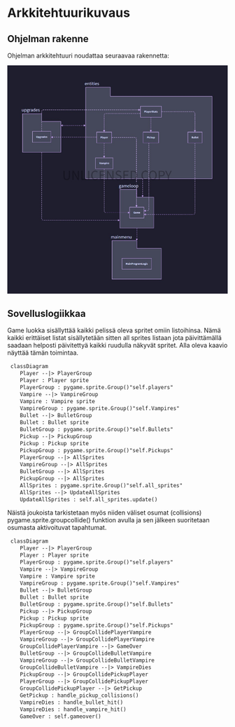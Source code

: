 # Arkkitehtuurikuvaus

## Ohjelman rakenne

Ohjelman arkkitehtuuri noudattaa seuraavaa rakennetta:

![Pakkausrakenne](https://raw.githubusercontent.com/VP-MaxHax/ot-harjoitustyo/master/dokumentaatio/images/pakkausrakenne_vk4.jpg "Pakkausrakenne")

## Sovelluslogiikkaa

Game luokka sisällyttää kaikki pelissä oleva spritet omiin listoihinsa. Nämä kaikki erittäiset listat sisällytetään sitten all sprites listaan jota päivittämällä saadaan helposti päivitettyä kaikki ruudulla näkyvät spritet. Alla oleva kaavio näyttää tämän toimintaa.

```mermaid
 classDiagram
    Player --|> PlayerGroup
    Player : Player sprite
    PlayerGroup : pygame.sprite.Group()"self.players"
    Vampire --|> VampireGroup
    Vampire : Vampire sprite
    VampireGroup : pygame.sprite.Group()"self.Vampires"
    Bullet --|> BulletGroup
    Bullet : Bullet sprite
    BulletGroup : pygame.sprite.Group()"self.Bullets"
    Pickup --|> PickupGroup
    Pickup : Pickup sprite
    PickupGroup : pygame.sprite.Group()"self.Pickups"
    PlayerGroup --|> AllSprites
    VampireGroup --|> AllSprites
    BulletGroup --|> AllSprites
    PickupGroup --|> AllSprites
    AllSprites : pygame.sprite.Group()"self.all_sprites"
    AllSprites --|> UpdateAllSprites
    UpdateAllSprites : self.all_sprites.update()
```

Näistä joukoista tarkistetaan myös niiden väliset osumat (collisions) pygame.sprite.groupcollide() funktion avulla ja sen jälkeen suoritetaan osumasta aktivoituvat tapahtumat.

```mermaid
 classDiagram
    Player --|> PlayerGroup
    Player : Player sprite
    PlayerGroup : pygame.sprite.Group()"self.players"
    Vampire --|> VampireGroup
    Vampire : Vampire sprite
    VampireGroup : pygame.sprite.Group()"self.Vampires"
    Bullet --|> BulletGroup
    Bullet : Bullet sprite
    BulletGroup : pygame.sprite.Group()"self.Bullets"
    Pickup --|> PickupGroup
    Pickup : Pickup sprite
    PickupGroup : pygame.sprite.Group()"self.Pickups"
    PlayerGroup --|> GroupCollidePlayerVampire
    VampireGroup --|> GroupCollidePlayerVampire
    GroupCollidePlayerVampire --|> GameOver
    BulletGroup --|> GroupCollideBulletVampire
    VampireGroup --|> GroupCollideBulletVampire
    GroupCollideBulletVampire --|> VampireDies
    PickupGroup --|> GroupCollidePickupPlayer
    PlayerGroup --|> GroupCollidePickupPlayer
    GroupCollidePickupPlayer --|> GetPickup
    GetPickup : handle_pickup_collisions()
    VampireDies : handle_bullet_hit()
    VampireDies : handle_vampire_hit()
    GameOver : self.gameover()
```